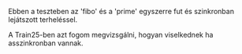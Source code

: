 Ebben a teszteben az 'fibo' és a 'prime' egyszerre fut és szinkronban lejátszott terheléssel.

A Train25-ben azt fogom megvizsgálni, hogyan viselkednek ha asszinkronban vannak.